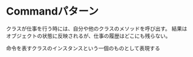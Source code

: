 # Commandパターン
クラスが仕事を行う時には、自分や他のクラスのメソッドを呼び出す。
結果はオブジェクトの状態に反映されるが、仕事の履歴はどこにも残らない。

命令を表すクラスのインスタンスという一個のものとして表現する
